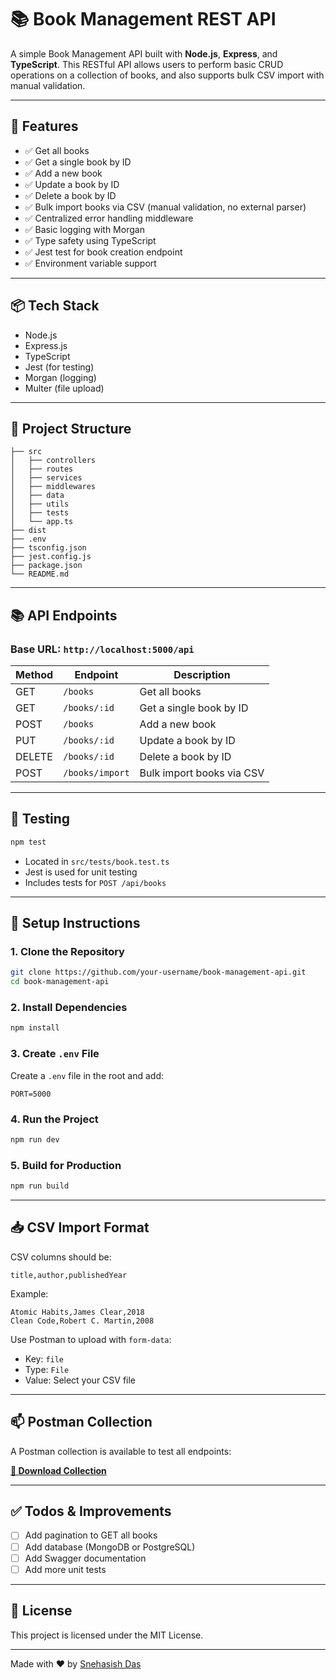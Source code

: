 # 📚 Book Management REST API

A simple Book Management API built with **Node.js**, **Express**, and **TypeScript**. This RESTful API allows users to perform basic CRUD operations on a collection of books, and also supports bulk CSV import with manual validation.

---

## 🚀 Features

* ✅ Get all books
* ✅ Get a single book by ID
* ✅ Add a new book
* ✅ Update a book by ID
* ✅ Delete a book by ID
* ✅ Bulk import books via CSV (manual validation, no external parser)
* ✅ Centralized error handling middleware
* ✅ Basic logging with Morgan
* ✅ Type safety using TypeScript
* ✅ Jest test for book creation endpoint
* ✅ Environment variable support

---

## 📦 Tech Stack

* Node.js
* Express.js
* TypeScript
* Jest (for testing)
* Morgan (logging)
* Multer (file upload)

---

## 📁 Project Structure

```
├── src
│   ├── controllers
│   ├── routes
│   ├── services
│   ├── middlewares
│   ├── data
│   ├── utils
│   ├── tests
│   └── app.ts
├── dist
├── .env
├── tsconfig.json
├── jest.config.js
├── package.json
└── README.md
```

---

## 📚 API Endpoints

### Base URL: `http://localhost:5000/api`

| Method | Endpoint        | Description               |
| ------ | --------------- | ------------------------- |
| GET    | `/books`        | Get all books             |
| GET    | `/books/:id`    | Get a single book by ID   |
| POST   | `/books`        | Add a new book            |
| PUT    | `/books/:id`    | Update a book by ID       |
| DELETE | `/books/:id`    | Delete a book by ID       |
| POST   | `/books/import` | Bulk import books via CSV |

---

## 🧪 Testing

```bash
npm test
```

* Located in `src/tests/book.test.ts`
* Jest is used for unit testing
* Includes tests for `POST /api/books`

---

## 🔧 Setup Instructions

### 1. Clone the Repository

```bash
git clone https://github.com/your-username/book-management-api.git
cd book-management-api
```

### 2. Install Dependencies

```bash
npm install
```

### 3. Create `.env` File

Create a `.env` file in the root and add:

```env
PORT=5000
```

### 4. Run the Project

```bash
npm run dev
```

### 5. Build for Production

```bash
npm run build
```

---

## 📥 CSV Import Format

CSV columns should be:

```
title,author,publishedYear
```

Example:

```
Atomic Habits,James Clear,2018
Clean Code,Robert C. Martin,2008
```

Use Postman to upload with `form-data`:

* Key: `file`
* Type: `File`
* Value: Select your CSV file

---

## 📫 Postman Collection

A Postman collection is available to test all endpoints:

**[📩 Download Collection](https://www.postman.com/collections/your-link-here)**

---

## ✅ Todos & Improvements

* [ ] Add pagination to GET all books
* [ ] Add database (MongoDB or PostgreSQL)
* [ ] Add Swagger documentation
* [ ] Add more unit tests

---

## 📝 License

This project is licensed under the MIT License.

---

Made with ❤️ by [Snehasish Das](https://github.com/snehasishdasz)
